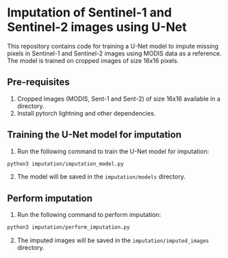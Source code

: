 # Imputation of Sentinel-1 and Sentinel-2 images using U-Net
This repository contains code for training a U-Net model to impute missing pixels in Sentinel-1 and Sentinel-2 images using MODIS data as a reference. The model is trained on cropped images of size 16x16 pixels.

## Pre-requisites

1. Cropped Images (MODIS, Sent-1 and Sent-2) of size 16x16 available in a directory.
2. Install pytorch lightning and other dependencies.

## Training the U-Net model for imputation
1. Run the following command to train the U-Net model for imputation:
```bash
python3 imputation/imputation_model.py
```
2. The model will be saved in the `imputation/models` directory.

## Perform imputation
1. Run the following command to perform imputation:
```bash
python3 imputation/perform_imputation.py        
```
2. The imputed images will be saved in the `imputation/imputed_images` directory.